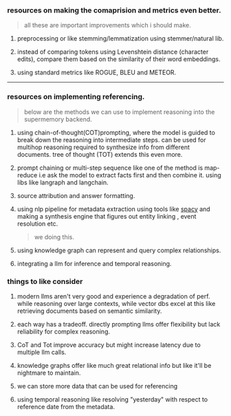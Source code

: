 ### resources on making the comaprision and metrics even better.

> all these are important improvements which i should make.

1. preprocessing or like stemming/lemmatization using stemmer/natural lib.

2. instead of comparing tokens using Levenshtein distance (character edits), compare them based on the similarity of their word embeddings.

3. using standard metrics like ROGUE, BLEU and METEOR.

---

### resources on implementing referencing.

> below are the methods we can use to implement reasoning into the supermemory backend.

1. using chain-of-thought(COT)prompting, where the model is guided to break down the reasoning into intermediate steps. can be used for multihop reasoning required to synthesize info from different documents. tree of thought (TOT) extends this even more.

2. prompt chaining or multi-step sequence like one of the method is map-reduce i.e ask the model to extract facts first and then combine it. using libs like langraph and langchain.

3. source attribution and answer formatting.

4. using nlp pipeline for metadata extraction using tools like [spacy](https://spacy.io) and making a synthesis engine that figures out entity linking , event resolution etc.

   > we doing this.

5. using knowledge graph can represent and query complex relationships.

6. integrating a llm for inference and temporal reasoning.

### things to like consider

1. modern llms aren't very good and experience a degradation of perf. while reasoning over large contexts, while vector dbs excel at this like retrieving documents based on semantic similarity.

2. each way has a tradeoff. directly prompting llms offer flexibility but lack reliability for complex reasoning.

3. CoT and Tot improve accuracy but might increase latency due to multiple llm calls.

4. knowledge graphs offer like much great relational info but like it'll be nightmare to maintain.

5. we can store more data that can be used for referencing

6. using temporal reasoning like resolving "yesterday" with respect to reference date from the metadata.
